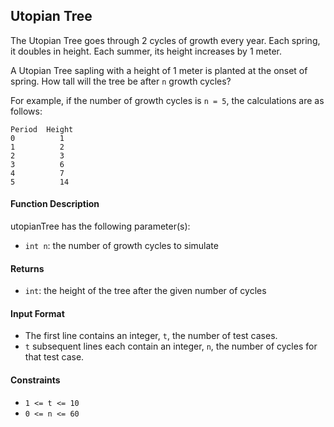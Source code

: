 ## Utopian Tree

The Utopian Tree goes through 2 cycles of growth every year. Each spring, it doubles in height. Each summer, its height increases by 1 meter.

A Utopian Tree sapling with a height of 1 meter is planted at the onset of spring. How tall will the tree be after `n` growth cycles?

For example, if the number of growth cycles is `n = 5`, the calculations are as follows:

```
Period  Height
0          1
1          2
2          3
3          6
4          7
5          14
```

#### Function Description

utopianTree has the following parameter(s):

- `int n`: the number of growth cycles to simulate

#### Returns

- `int`: the height of the tree after the given number of cycles

#### Input Format

- The first line contains an integer, `t`, the number of test cases.
- `t` subsequent lines each contain an integer, `n`, the number of cycles for that test case.

#### Constraints

- `1 <= t <= 10`
- `0 <= n <= 60`
